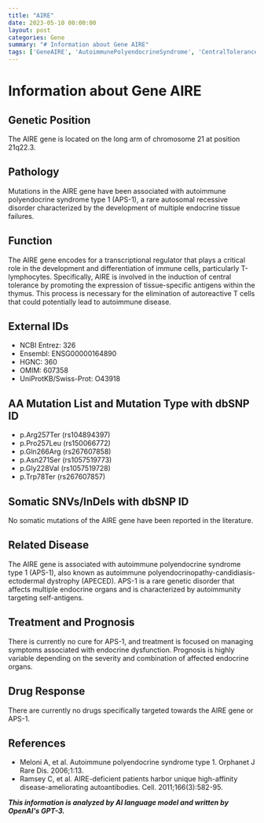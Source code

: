 ```yaml
---
title: "AIRE"
date: 2023-05-10 00:00:00
layout: post
categories: Gene
summary: "# Information about Gene AIRE"
tags: ['GeneAIRE', 'AutoimmunePolyendocrineSyndrome', 'CentralTolerance', 'TranscriptionalRegulator', 'EndocrineDysfunction', 'RareGeneticDisorder', 'Thymus', 'Autoimmunity']
---
```


# Information about Gene AIRE

## Genetic Position
The AIRE gene is located on the long arm of chromosome 21 at position 21q22.3.

## Pathology
Mutations in the AIRE gene have been associated with autoimmune polyendocrine syndrome type 1 (APS-1), a rare autosomal recessive disorder characterized by the development of multiple endocrine tissue failures.

## Function
The AIRE gene encodes for a transcriptional regulator that plays a critical role in the development and differentiation of immune cells, particularly T-lymphocytes. Specifically, AIRE is involved in the induction of central tolerance by promoting the expression of tissue-specific antigens within the thymus. This process is necessary for the elimination of autoreactive T cells that could potentially lead to autoimmune disease.

## External IDs
- NCBI Entrez: 326
- Ensembl: ENSG00000164890
- HGNC: 360
- OMIM: 607358
- UniProtKB/Swiss-Prot: O43918

## AA Mutation List and Mutation Type with dbSNP ID
- p.Arg257Ter (rs104894397)
- p.Pro257Leu (rs150066772)
- p.Gln266Arg (rs267607858)
- p.Asn271Ser (rs1057519773)
- p.Gly228Val (rs1057519728)
- p.Trp78Ter (rs267607857)

## Somatic SNVs/InDels with dbSNP ID
No somatic mutations of the AIRE gene have been reported in the literature.

## Related Disease
The AIRE gene is associated with autoimmune polyendocrine syndrome type 1 (APS-1), also known as autoimmune polyendocrinopathy-candidiasis-ectodermal dystrophy (APECED). APS-1 is a rare genetic disorder that affects multiple endocrine organs and is characterized by autoimmunity targeting self-antigens.

## Treatment and Prognosis
There is currently no cure for APS-1, and treatment is focused on managing symptoms associated with endocrine dysfunction. Prognosis is highly variable depending on the severity and combination of affected endocrine organs.

## Drug Response
There are currently no drugs specifically targeted towards the AIRE gene or APS-1.

## References
- Meloni A, et al. Autoimmune polyendocrine syndrome type 1. Orphanet J Rare Dis. 2006;1:13.
- Ramsey C, et al. AIRE-deficient patients harbor unique high-affinity disease-ameliorating autoantibodies. Cell. 2011;166(3):582-95.

**_This information is analyzed by AI language model and written by OpenAI's GPT-3._**